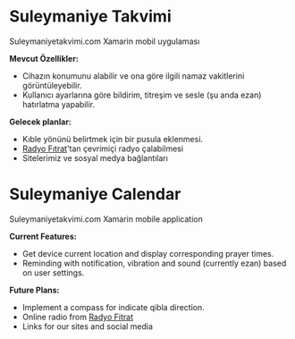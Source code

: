 # Suleymaniye Takvimi
Suleymaniyetakvimi.com Xamarin mobil uygulaması

**Mevcut Özellikler:**

* Cihazın konumunu alabilir ve ona göre ilgili namaz vakitlerini görüntüleyebilir.
* Kullanıcı ayarlarına göre bildirim, titreşim ve sesle (şu anda ezan) hatırlatma yapabilir.

**Gelecek planlar:**

* Kıble yönünü belirtmek için bir pusula eklenmesi.
* [Radyo Fıtrat](http://www.radyofitrat.com)'tan çevrimiçi radyo çalabilmesi
* Sitelerimiz ve sosyal medya bağlantıları



# Suleymaniye Calendar
Suleymaniyetakvimi.com Xamarin mobile application

**Current Features:**
* Get device current location and display corresponding prayer times.
* Reminding with notification, vibration and sound (currently ezan) based on user settings.

**Future Plans:**
* Implement a compass for indicate qibla direction.
* Online radio from [Radyo Fitrat](http://www.radyofitrat.com)
* Links for our sites and social media
